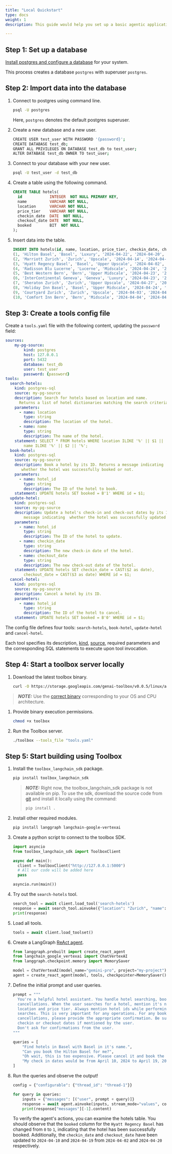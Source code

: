 ```yaml
---
title: "Local Quickstart"
type: docs
weight: 1
description: This guide would help you set up a basic agentic application using toolbox.

---
```


## Step 1: Set up a database

[Install postgres and configure a
database](https://neon.tech/postgresql/postgresql-getting-started) for your
system.

This process creates a database `postgres` with superuser `postgres`.

## Step 2: Import data into the database

1. Connect to postgres using command line.

    ```bash
    psql -U postgres
    ```

    Here, `postgres` denotes the default postgres superuser.

1. Create a new database and a new user.

    ```bash
    CREATE USER test_user WITH PASSWORD '{password}';
    CREATE DATABASE test_db;
    GRANT ALL PRIVILEGES ON DATABASE test_db to test_user;
    ALTER DATABASE test_db OWNER TO test_user;
    ```

1. Connect to your database with your new user.

    ```bash
    psql -U test_user -d test_db
    ```

1. Create a table using the following command.

    ```sql
    CREATE TABLE hotels(
      id            INTEGER  NOT NULL PRIMARY KEY,
      name          VARCHAR NOT NULL,
      location      VARCHAR NOT NULL,
      price_tier    VARCHAR NOT NULL,
      checkin_date  DATE  NOT NULL,
      checkout_date DATE  NOT NULL,
      booked        BIT  NOT NULL
    );
    ```

1. Insert data into the table.

    ```sql
    INSERT INTO hotels(id, name, location, price_tier, checkin_date, checkout_date, booked) VALUES 
    (1, 'Hilton Basel', 'Basel', 'Luxury', '2024-04-22', '2024-04-20', B'0'),
    (2, 'Marriott Zurich', 'Zurich', 'Upscale', '2024-04-14', '2024-04-21', B'0'), 
    (3, 'Hyatt Regency Basel', 'Basel', 'Upper Upscale', '2024-04-02', '2024-04-20', B'0'),
    (4, 'Radisson Blu Lucerne', 'Lucerne', 'Midscale', '2024-04-24', '2024-04-05', B'0'), 
    (5, 'Best Western Bern', 'Bern', 'Upper Midscale', '2024-04-23', '2024-04-01', B'0'),
    (6, 'InterContinental Geneva', 'Geneva', 'Luxury', '2024-04-23', '2024-04-28', B'0'),
    (7, 'Sheraton Zurich', 'Zurich', 'Upper Upscale', '2024-04-27', '2024-04-02', B'0'),
    (8, 'Holiday Inn Basel', 'Basel', 'Upper Midscale', '2024-04-24', '2024-04-09', B'0'),
    (9, 'Courtyard Zurich', 'Zurich', 'Upscale', '2024-04-03', '2024-04-13', B'0'),
    (10, 'Comfort Inn Bern', 'Bern', 'Midscale', '2024-04-04', '2024-04-16', B'0');
    ```

## Step 3: Create a tools config file

Create a `tools.yaml` file with the following content, updating the `password` field:

```yaml
sources:
    my-pg-source:
        kind: postgres
        host: 127.0.0.1
        port: 5432
        database: test_db
        user: test_user
        password: {password}
tools:
  search-hotels:
    kind: postgres-sql
    source: my-pg-source
    description: Search for hotels based on location and name. 
      Returns a list of hotel dictionaries matching the search criteria.
    parameters:
      - name: location
        type: string
        description: The location of the hotel.
      - name: name
        type: string
        description: The name of the hotel.
    statement: SELECT * FROM hotels WHERE location ILIKE '%' || $1 || '%' AND
        name ILIKE '%' || $2 || '%';
  book-hotel:
    kind: postgres-sql
    source: my-pg-source
    description: Book a hotel by its ID. Returns a message indicating 
       whether the hotel was successfully booked or not.
    parameters:
      - name: hotel_id
        type: string
        description: The ID of the hotel to book.
    statement: UPDATE hotels SET booked = B'1' WHERE id = $1;
  update-hotel:
    kind: postgres-sql
    source: my-pg-source
    description: Update a hotel's check-in and check-out dates by its ID. Returns a 
        message indicating  whether the hotel was successfully updated or not.
    parameters:
      - name: hotel_id
        type: string
        description: The ID of the hotel to update.
      - name: checkin_date
        type: string
        description: The new check-in date of the hotel.
      - name: checkout_date
        type: string
        description: The new check-out date of the hotel.
    statement: UPDATE hotels SET checkin_date = CAST($2 as date),
        checkout_date = CAST($3 as date) WHERE id = $1;
  cancel-hotel:
    kind: postgres-sql
    source: my-pg-source
    description: Cancel a hotel by its ID.
    parameters:
      - name: hotel_id
        type: string
        description: The ID of the hotel to cancel.
    statement: UPDATE hotels SET booked = B'0' WHERE id = $1;
```

The config file defines four tools:
`search-hotels`, `book-hotel`, `update-hotel` and `cancel-hotel`.

Each tool specifies its description,
[kind](https://github.com/googleapis/genai-toolbox/tree/main/docs/sources#kinds-of-sources),
[source](https://github.com/googleapis/genai-toolbox/blob/main/docs/sources/README.md), required parameters
and the corresponding SQL statements to execute upon tool invocation.

## Step 4: Start a toolbox server locally

1. Download the latest toolbox binary.

    ```bash
    curl -O https://storage.googleapis.com/genai-toolbox/v0.0.5/linux/amd64/toolbox
    ```

  > **_NOTE:_**  Use the [correct binary](https://github.com/googleapis/genai-toolbox/releases) corresponding to your OS and CPU architecture.

1. Provide binary execution permissions.

    ```bash
    chmod +x toolbox
    ```

1. Run the Toolbox server.

    ```bash
    ./toolbox --tools_file "tools.yaml"
    ```

## Step 5: Start building using Toolbox

1. Install the `toolbox_langchain_sdk` package.

    ```bash
    pip install toolbox_langchain_sdk
    ```

    > **_NOTE:_**
    > Right now, the toolbox_langchain_sdk package is not available on pip. To
    > use the sdk, download the source code from [git](https://github.com/googleapis/genai-toolbox/tree/main/sdks/langchain) and install it locally
    > using the command:
    >
    > ```bash
    > pip install .
    > ```

1. Install other required modules.

    ```bash
    pip install langgraph langchain-google-vertexai
    ```

1. Create a python script to connect to the toolbox SDK.

    ```python
    import asyncio
    from toolbox_langchain_sdk import ToolboxClient

    async def main():
      client = ToolboxClient("http://127.0.0.1:5000")
      # All our code will be added here
      pass

    asyncio.run(main())
    ```

1. Try out the `search-hotels` tool.

    ```python
    search_tool = await client.load_tool('search-hotels')
    response = await search_tool.ainvoke({"location": "Zurich", "name": ""})
    print(response)
    ```

1. Load all tools.

    ```python
    tools = await client.load_toolset()
    ```

1. Create a LangGraph [ReAct
   agent](https://langchain-ai.github.io/langgraph/reference/prebuilt/#langgraph.prebuilt.chat_agent_executor.create_react_agent).

    ```python
    from langgraph.prebuilt import create_react_agent
    from langchain_google_vertexai import ChatVertexAI
    from langgraph.checkpoint.memory import MemorySaver

    model = ChatVertexAI(model_name="gemini-pro", project="my-project") # Change the GCP project here
    agent = create_react_agent(model, tools, checkpointer=MemorySaver())
    ```

1. Define the initial prompt and user queries.

    ```python
    prompt = """
      You're a helpful hotel assistant. You handle hotel searching, booking and
      cancellations. When the user searches for a hotel, mention it's name, id, 
      location and price tier. Always mention hotel ids while performing any 
      searches. This is very important for any operations. For any bookings or 
      cancellations, please provide the appropriate confirmation. Be sure to update 
      checkin or checkout dates if mentioned by the user.
      Don't ask for confirmations from the user.
    """
    
    queries = [
        "Find hotels in Basel with Basel in it's name.",
        "Can you book the Hilton Basel for me?",
        "Oh wait, this is too expensive. Please cancel it and book the Hyatt Regency instead.",
        "My check in dates would be from April 10, 2024 to April 19, 2024.",
    ]
    ```

1. Run the queries and observe the output!

    ```python
    config = {"configurable": {"thread_id": "thread-1"}}

    for query in queries:
        inputs = {"messages": [("user", prompt + query)]}
        response = await agent.ainvoke(inputs, stream_mode="values", config=config)
        print(response["messages"][-1].content)
    ```

    To verify the agent's actions, you can examine the hotels table. You should
    observe that the `booked` column for the `Hyatt Regency Basel` has changed
    from `0` to `1`, indicating that the hotel has been successfully booked.
    Additionally, the `checkin_date` and `checkout_date` have been updated to
    `2024-04-10` and `2024-04-19` from `2024-04-02` and `2024-04-20`
    respectively.
